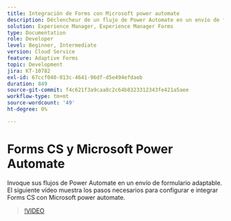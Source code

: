 ```yaml
---
title: Integración de Forms con Microsoft power automate
description: Déclencheur de un flujo de Power Automate en un envío de formulario adaptable
solution: Experience Manager, Experience Manager Forms
type: Documentation
role: Developer
level: Beginner, Intermediate
version: Cloud Service
feature: Adaptive Forms
topic: Development
jira: KT-10782
exl-id: 67ccf040-013c-4641-96df-d5e494efdaeb
duration: 849
source-git-commit: f4c621f3a9caa8c2c64b8323312343fe421a5aee
workflow-type: tm+mt
source-wordcount: '49'
ht-degree: 0%

---
```


# Forms CS y Microsoft Power Automate

Invoque sus flujos de Power Automate en un envío de formulario adaptable. El siguiente vídeo muestra los pasos necesarios para configurar e integrar Forms CS con Microsoft power automate.

>[!VIDEO](https://video.tv.adobe.com/v/345675?quality=12&learn=on)
